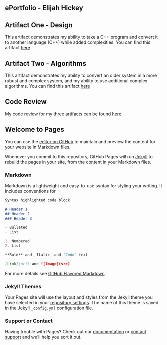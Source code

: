 ## ePortfolio - Elijah Hickey

## Artifact One - Design
This artifact demonstrates my ability to take a C++ program and convert it to another language (C++) while added complexities. 
You can find this artifact [here](https://github.com/ehickey96/ePortfolio-Artifact-One)

## Artifact Two - Algorithms
This artifact demonstrates my ability to convert an older system in a more rubust and complex system, and my ability to use additional complex algorithms.
You can find this artifact [here](https://github.com/ehickey96/ePortfolio-Artifact-Two)

## Code Review
My code review for my three artifacts can be found [here](https://youtu.be/ZsL6YUIJrj4)

## Welcome to  Pages

You can use the [editor on GitHub](https://github.com/ehickey96/ehickey96.github.io/edit/main/index.md) to maintain and preview the content for your website in Markdown files.

Whenever you commit to this repository, GitHub Pages will run [Jekyll](https://jekyllrb.com/) to rebuild the pages in your site, from the content in your Markdown files.

### Markdown

Markdown is a lightweight and easy-to-use syntax for styling your writing. It includes conventions for

```markdown
Syntax highlighted code block

# Header 1
## Header 2
### Header 3

- Bulleted
- List

1. Numbered
2. List

**Bold** and _Italic_ and `Code` text

[Link](url) and ![Image](src)
```

For more details see [GitHub Flavored Markdown](https://guides.github.com/features/mastering-markdown/).

### Jekyll Themes

Your Pages site will use the layout and styles from the Jekyll theme you have selected in your [repository settings](https://github.com/ehickey96/ehickey96.github.io/settings/pages). The name of this theme is saved in the Jekyll `_config.yml` configuration file.

### Support or Contact

Having trouble with Pages? Check out our [documentation](https://docs.github.com/categories/github-pages-basics/) or [contact support](https://support.github.com/contact) and we’ll help you sort it out.
